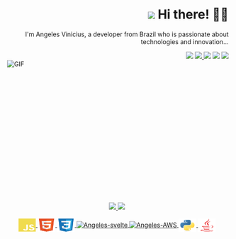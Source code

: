 <h1 align="right">
   <img src="https://github.com/TheDudeThatCode/TheDudeThatCode/blob/master/Assets/Hi.gif" width="29px"> Hi there! 🧑‍💻
</h1>

<p align="right" class="descricao">
   <span style="display: inline" class="meu_nome">I'm Angeles Vinicius, a developer from Brazil who is passionate about technologies and innovation...</span>
</p>

<div align="right">
  <a href="https://www.linkedin.com/in/angeles-vinicius/" target="_blank"><img src="https://img.shields.io/badge/-LinkedIn-%230077B5?style=for-the-badge&logo=linkedin&logoColor=white" target="_blank"></a> 
  <a href ="mailto:angeles.vinicius@gmail.com"><img src="https://img.shields.io/badge/Gmail-D14836?style=for-the-badge&logo=gmail&logoColor=white" target="_blank">
  <a href="https://www.instagram.com/angelesvinicius/" target="_blank"><img src="https://img.shields.io/badge/-Instagram-%23E4405F?style=for-the-badge&logo=instagram&logoColor=white" target="_blank"></a>
  <a href="https://discord.com/channels/@Angeles#3186" target="_blank"><img src="https://img.shields.io/badge/Discord-7289DA?style=for-the-badge&logo=discord&logoColor=white" target="_blank"></a> 
  </a>
  <a href="https://www.youtube.com/@AngelesVinicius/" target="_blank"><img src="https://img.shields.io/badge/YouTube-FF0000?style=for-the-badge&logo=youtube&logoColor=white" target="_blank"></a> 
  </a>
</div> 
<div>
   <img align="right" alt="GIF" src="https://github.com/abhisheknaiidu/abhisheknaiidu/blob/master/code.gif?raw=true" width="500" height="320" />

   <div align="center">
     <a href="https://github.com/angeles-vinicius">
     <img height="180em" src="https://github-readme-stats.vercel.app/api?username=angeles-vinicius&show_icons=true&theme=dark&include_all_commits=true&count_private=true"/>
     <img height="180em" src="https://github-readme-stats.vercel.app/api/top-langs/?username=angeles-vinicius&layout=compact&langs_count=7&theme=dark"/>
   </div>
</div>
   
<div style="display: inline_block" align="center"><br>
   <img align="center" alt="Angeles-Js" height="30" width="40" src="https://raw.githubusercontent.com/devicons/devicon/master/icons/javascript/javascript-plain.svg">
   <img align="center" alt="Angeles-HTML" height="30" width="40" src="https://raw.githubusercontent.com/devicons/devicon/master/icons/html5/html5-original.svg">
   <img align="center" alt="Angeles-CSS" height="30" width="40" src="https://raw.githubusercontent.com/devicons/devicon/master/icons/css3/css3-original.svg">
   <img align="center" alt="Angeles-svelte" height="30" width="40" src="https://cdn.jsdelivr.net/gh/devicons/devicon/icons/svelte/svelte-original.svg">
   <img align="center" alt="Angeles-AWS" height="30" width="40" src="https://cdn.jsdelivr.net/gh/devicons/devicon/icons/amazonwebservices/amazonwebservices-original.svg">
   <img align="center" alt="Angeles-Python" height="30" width="40" src="https://raw.githubusercontent.com/devicons/devicon/master/icons/python/python-original.svg">
   <img align="center" alt="Angeles-Java" height="30" width="40" src="https://raw.githubusercontent.com/devicons/devicon/master/icons/java/java-plain.svg">
</div>

<!--
**angeles-vinicius/angeles-vinicius** is a ✨ _special_ ✨ repository because its `README.md` (this file) appears on your GitHub profile.

Here are some ideas to get you started:

- 🔭 I’m currently working on ...
- 🌱 I’m currently learning ...
- 👯 I’m looking to collaborate on ...
- 🤔 I’m looking for help with ...
- 💬 Ask me about ...
- 📫 How to reach me: ...
- 😄 Pronouns: ...
- ⚡ Fun fact: ...
-->

